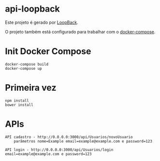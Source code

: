 # api-loopback

Este projeto é gerado por [LoopBack](http://loopback.io).

O projeto também está configurado para trabalhar com o [docker-compose](https://docs.docker.com/compose/).

# Init Docker Compose
    docker-compose build
    docker-compose up

# Primeira vez
    npm install
    bower install

# APIs
    API cadastro - http://0.0.0.0:3000/api/Usuarios/novoUsuario 
        parâmetros nome=Example email=example@example.com e password=123

    API login - http://0.0.0.0:3000/api/Usuarios/login email=example@example.com e password=123